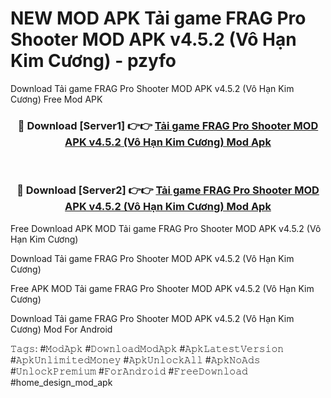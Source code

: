 # NEW MOD APK Tải game FRAG Pro Shooter MOD APK v4.5.2 (Vô Hạn Kim Cương) - pzyfo
Download Tải game FRAG Pro Shooter MOD APK v4.5.2 (Vô Hạn Kim Cương) Free Mod APK

<div align="center">
<h3>🔴 Download [Server1] 👉👉 <a href="https://apk-comot.site?title=Tải_game_FRAG_Pro_Shooter_MOD_APK_v4.5.2_(Vô_Hạn_Kim_Cương)">Tải game FRAG Pro Shooter MOD APK v4.5.2 (Vô Hạn Kim Cương) Mod Apk</a></h3><br>

<h3>🔴 Download [Server2] 👉👉 <a href="https://apk-comot.site?title=Tải_game_FRAG_Pro_Shooter_MOD_APK_v4.5.2_(Vô_Hạn_Kim_Cương)">Tải game FRAG Pro Shooter MOD APK v4.5.2 (Vô Hạn Kim Cương) Mod Apk</a></h3>
</div>


Free Download APK MOD Tải game FRAG Pro Shooter MOD APK v4.5.2 (Vô Hạn Kim Cương)

Download Tải game FRAG Pro Shooter MOD APK v4.5.2 (Vô Hạn Kim Cương) 

Free APK MOD Tải game FRAG Pro Shooter MOD APK v4.5.2 (Vô Hạn Kim Cương) 

Download Tải game FRAG Pro Shooter MOD APK v4.5.2 (Vô Hạn Kim Cương) Mod For Android

𝚃𝚊𝚐𝚜: #𝙼𝚘𝚍𝙰𝚙𝚔 #𝙳𝚘𝚠𝚗𝚕𝚘𝚊𝚍𝙼𝚘𝚍𝙰𝚙𝚔 #𝙰𝚙𝚔𝙻𝚊𝚝𝚎𝚜𝚝𝚅𝚎𝚛𝚜𝚒𝚘𝚗 #𝙰𝚙𝚔𝚄𝚗𝚕𝚒𝚖𝚒𝚝𝚎𝚍𝙼𝚘𝚗𝚎𝚢 #𝙰𝚙𝚔𝚄𝚗𝚕𝚘𝚌𝚔𝙰𝚕𝚕 #𝙰𝚙𝚔𝙽𝚘𝙰𝚍𝚜 #𝚄𝚗𝚕𝚘𝚌𝚔𝙿𝚛𝚎𝚖𝚒𝚞𝚖 #𝙵𝚘𝚛𝙰𝚗𝚍𝚛𝚘𝚒𝚍 #𝙵𝚛𝚎𝚎𝙳𝚘𝚠𝚗𝚕𝚘𝚊𝚍 #home_design_mod_apk